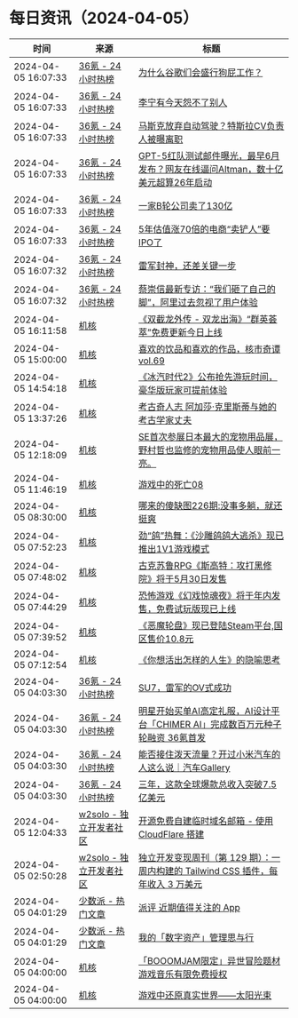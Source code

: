 ﻿# 每日资讯（2024-04-05）

|时间|来源|标题|
|---|---|---|
|2024-04-05 16:07:33|[36氪 - 24小时热榜](https://rss.mifaw.com/articles/5c8bb11a3c41f61efd36683e/5c91d2e23882afa09dff4901)|[为什么谷歌们会盛行狗屁工作？](https://36kr.com/p/2588215633574537)|
|2024-04-05 16:07:33|[36氪 - 24小时热榜](https://rss.mifaw.com/articles/5c8bb11a3c41f61efd36683e/5c91d2e23882afa09dff4901)|[李宁有今天怨不了别人](https://36kr.com/p/2719342373947140)|
|2024-04-05 16:07:33|[36氪 - 24小时热榜](https://rss.mifaw.com/articles/5c8bb11a3c41f61efd36683e/5c91d2e23882afa09dff4901)|[马斯克放弃自动驾驶？特斯拉CV负责人被曝离职](https://36kr.com/p/2718737776015494)|
|2024-04-05 16:07:33|[36氪 - 24小时热榜](https://rss.mifaw.com/articles/5c8bb11a3c41f61efd36683e/5c91d2e23882afa09dff4901)|[GPT-5红队测试邮件曝光，最早6月发布？网友在线逼问Altman，数十亿美元超算26年启动](https://36kr.com/p/2720106835687557)|
|2024-04-05 16:07:33|[36氪 - 24小时热榜](https://rss.mifaw.com/articles/5c8bb11a3c41f61efd36683e/5c91d2e23882afa09dff4901)|[一家B轮公司卖了130亿](https://36kr.com/p/2718796329777281)|
|2024-04-05 16:07:33|[36氪 - 24小时热榜](https://rss.mifaw.com/articles/5c8bb11a3c41f61efd36683e/5c91d2e23882afa09dff4901)|[5年估值涨70倍的电商“卖铲人”要IPO了](https://36kr.com/p/2718857379346568)|
|2024-04-05 16:07:32|[36氪 - 24小时热榜](https://rss.mifaw.com/articles/5c8bb11a3c41f61efd36683e/5c91d2e23882afa09dff4901)|[雷军封神，还差关键一步](https://36kr.com/p/2717744890853508)|
|2024-04-05 16:07:32|[36氪 - 24小时热榜](https://rss.mifaw.com/articles/5c8bb11a3c41f61efd36683e/5c91d2e23882afa09dff4901)|[蔡崇信最新专访：“我们砸了自己的脚”，阿里过去忽视了用户体验](https://36kr.com/p/2719902006654850)|
|2024-04-05 16:11:58|[机核](https://www.gcores.com/rss)|[《双截龙外传 - 双龙出海》“群英荟萃”免费更新今日上线](https://www.gcores.com/articles/179899)|
|2024-04-05 15:00:00|[机核](https://www.gcores.com/rss)|[喜欢的饮品和喜欢的作品，核市奇谭vol.69](https://www.gcores.com/radios/179651)|
|2024-04-05 14:54:18|[机核](https://www.gcores.com/rss)|[《冰汽时代2》公布抢先游玩时间，豪华版玩家可提前体验](https://www.gcores.com/articles/179896)|
|2024-04-05 13:37:26|[机核](https://www.gcores.com/rss)|[考古奇人志 阿加莎·克里斯蒂与她的考古学家丈夫](https://www.gcores.com/articles/179875)|
|2024-04-05 12:18:09|[机核](https://www.gcores.com/rss)|[SE首次参展日本最大的宠物用品展，野村哲也监修的宠物用品使人眼前一亮。](https://www.gcores.com/articles/179888)|
|2024-04-05 11:46:19|[机核](https://www.gcores.com/rss)|[游戏中的死亡08](https://www.gcores.com/articles/179887)|
|2024-04-05 08:30:00|[机核](https://www.gcores.com/rss)|[哪来的傻缺图226期:没事多躺，就还挺爽](https://www.gcores.com/articles/177463)|
|2024-04-05 07:52:23|[机核](https://www.gcores.com/rss)|[劲“鸽”热舞：《沙雕鸽鸽大逃杀》现已推出1V1游戏模式](https://www.gcores.com/articles/179880)|
|2024-04-05 07:48:02|[机核](https://www.gcores.com/rss)|[古克苏鲁RPG《斯高特：攻打黑修院》将于5月30日发售](https://www.gcores.com/articles/179879)|
|2024-04-05 07:44:29|[机核](https://www.gcores.com/rss)|[恐怖游戏《幻戏惊魂夜》将于年内发售，免费试玩版现已上线](https://www.gcores.com/articles/179878)|
|2024-04-05 07:39:52|[机核](https://www.gcores.com/rss)|[《恶魔轮盘》现已登陆Steam平台,国区售价10.8元](https://www.gcores.com/articles/179877)|
|2024-04-05 07:12:54|[机核](https://www.gcores.com/rss)|[《你想活出怎样的人生》的隐喻思考](https://www.gcores.com/articles/179876)|
|2024-04-05 04:03:30|[36氪 - 24小时热榜](https://rss.mifaw.com/articles/5c8bb11a3c41f61efd36683e/5c91d2e23882afa09dff4901)|[SU7，雷军的OV式成功](https://36kr.com/p/2717588227426048)|
|2024-04-05 04:03:30|[36氪 - 24小时热榜](https://rss.mifaw.com/articles/5c8bb11a3c41f61efd36683e/5c91d2e23882afa09dff4901)|[明星开始买单AI高定礼服，AI设计平台「CHIMER AI」完成数百万元种子轮融资 36氪首发](https://36kr.com/p/2714710889183367)|
|2024-04-05 04:03:30|[36氪 - 24小时热榜](https://rss.mifaw.com/articles/5c8bb11a3c41f61efd36683e/5c91d2e23882afa09dff4901)|[能否接住泼天流量？开过小米汽车的人这么说｜汽车Gallery](https://36kr.com/p/2717281219737735)|
|2024-04-05 04:03:30|[36氪 - 24小时热榜](https://rss.mifaw.com/articles/5c8bb11a3c41f61efd36683e/5c91d2e23882afa09dff4901)|[三年，这款全球爆款总收入突破7.5亿美元](https://36kr.com/p/2717749440411778)|
|2024-04-05 12:04:33|[w2solo - 独立开发者社区](https://w2solo.com/topics/feed)|[开源免费自建临时域名邮箱 - 使用 CloudFlare 搭建](https://w2solo.com/topics/4533)|
|2024-04-05 02:50:28|[w2solo - 独立开发者社区](https://w2solo.com/topics/feed)|[独立开发变现周刊（第 129 期）：一周内构建的 Tailwind CSS 插件，每年收入 3 万美元](https://w2solo.com/topics/4532)|
|2024-04-05 04:01:29|[少数派 - 热门文章](https://rss.mifaw.com/articles/5c8bb11a3c41f61efd36683e/5c92450e3882afa09dff5928)|[派评 近期值得关注的 App](https://sspai.com/post/87733)|
|2024-04-05 04:01:29|[少数派 - 热门文章](https://rss.mifaw.com/articles/5c8bb11a3c41f61efd36683e/5c92450e3882afa09dff5928)|[我的「数字资产」管理思与行](https://sspai.com/post/87694)|
|2024-04-05 04:00:00|[机核](https://www.gcores.com/rss)|[「BOOOMJAM限定」异世冒险题材游戏音乐有限免费授权](https://www.gcores.com/videos/179862)|
|2024-04-05 04:00:00|[机核](https://www.gcores.com/rss)|[游戏中还原真实世界——太阳光束](https://www.gcores.com/articles/179710)|
